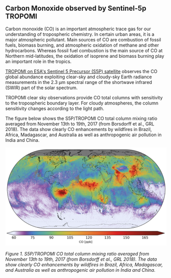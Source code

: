 ## Carbon Monoxide observed by Sentinel-5p TROPOMI

Carbon monoxide (CO) is an important atmospheric trace gas for our understanding of tropospheric chemistry. In certain urban areas, it is a major atmospheric pollutant. Main sources of CO are combustion of fossil fuels, biomass burning, and atmospheric oxidation of methane and other hydrocarbons. Whereas fossil fuel combustion is the main source of CO at Northern mid-latitudes, the oxidation of isoprene and biomass burning play an important role in the tropics. 

[TROPOMI on ESA's Sentinel 5 Precursor (S5P) satellite](https://sentinel.esa.int/web/sentinel/missions/sentinel-5p) observes the CO global abundance exploiting clear-sky and cloudy-sky Earth radiance measurements in the 2.3 µm spectral range of the shortwave infrared (SWIR) part of the solar spectrum. 

TROPOMI clear sky observations provide CO total columns with sensitivity to the tropospheric boundary layer. For cloudy atmospheres, the column sensitivity changes according to the light path.  

The figure below shows the S5P/TROPOMI CO total column mixing ratio averaged from November 13th to 19th, 2017 (from Borsdorff et al., GRL 2018). The data show clearly CO enhancements by wildfires in Brazil, Africa, Madagascar, and Australia as well as anthropogenic air pollution in India and China.

![](https://raw.githubusercontent.com/eurodatacube/eodash-assets/main/collections/N1_CO/CO_Figure.png)

*Figure 1. S5P/TROPOMI CO total column mixing ratio averaged from November 13th to 19th, 2017 (from Borsdorff et al., GRL 2018). The data show clearly CO enhancements by wildfires in Brazil, Africa, Madagascar, and Australia as well as anthropogenic air pollution in India and China.*
